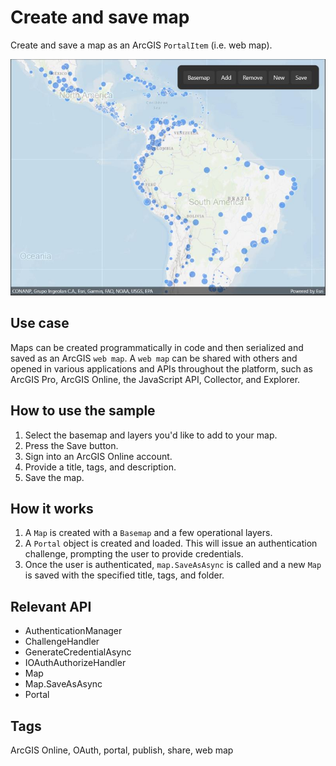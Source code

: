 # Create and save map

Create and save a map as an ArcGIS `PortalItem` (i.e. web map).

![Image of create and save map](authormap.jpg)

## Use case

Maps can be created programmatically in code and then serialized and saved as an ArcGIS `web map`. A `web map` can be shared with others and opened in various applications and APIs throughout the platform, such as ArcGIS Pro, ArcGIS Online, the JavaScript API, Collector, and Explorer.

## How to use the sample

1. Select the basemap and layers you'd like to add to your map.
2. Press the Save button.
3. Sign into an ArcGIS Online account.
4. Provide a title, tags, and description.
5. Save the map.

## How it works

1. A `Map` is created with a `Basemap` and a few operational layers.
2. A `Portal` object is created and loaded. This will issue an authentication challenge, prompting the user to provide credentials.
3. Once the user is authenticated, `map.SaveAsAsync` is called and a new `Map` is saved with the specified title, tags, and folder.

## Relevant API

* AuthenticationManager
* ChallengeHandler
* GenerateCredentialAsync
* IOAuthAuthorizeHandler
* Map
* Map.SaveAsAsync
* Portal

## Tags

ArcGIS Online, OAuth, portal, publish, share, web map